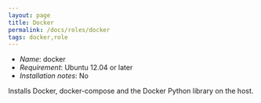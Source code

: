 ```yaml
---
layout: page
title: Docker
permalink: /docs/roles/docker
tags: docker,role
---
```


* *Name*: docker
* *Requirement*: Ubuntu 12.04 or later
* *Installation notes*: No

Installs Docker, docker-compose and the Docker Python library on the host.
